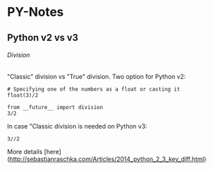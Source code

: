 # PY-Notes

## Python v2 vs v3

###### Division

"Classic" division vs "True" division. 
Two option for Python v2:
```
# Specifying one of the numbers as a float or casting it 
float(3)/2
```
```
from __future__ import division
3/2
```
In case "Classic division is needed on Python v3:
```
3//2
```
More details [here] (http://sebastianraschka.com/Articles/2014_python_2_3_key_diff.html)